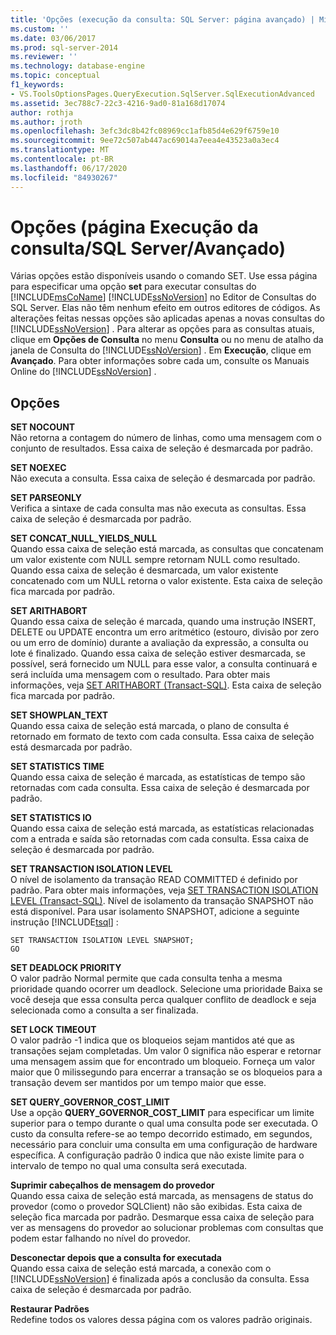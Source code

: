 ```yaml
---
title: 'Opções (execução da consulta: SQL Server: página avançado) | Microsoft Docs'
ms.custom: ''
ms.date: 03/06/2017
ms.prod: sql-server-2014
ms.reviewer: ''
ms.technology: database-engine
ms.topic: conceptual
f1_keywords:
- VS.ToolsOptionsPages.QueryExecution.SqlServer.SqlExecutionAdvanced
ms.assetid: 3ec788c7-22c3-4216-9ad0-81a168d17074
author: rothja
ms.author: jroth
ms.openlocfilehash: 3efc3dc8b42fc08969cc1afb85d4e629f6759e10
ms.sourcegitcommit: 9ee72c507ab447ac69014a7eea4e43523a0a3ec4
ms.translationtype: MT
ms.contentlocale: pt-BR
ms.lasthandoff: 06/17/2020
ms.locfileid: "84930267"
---
```

# <a name="options-query-executionsql-serveradvanced-page"></a>Opções (página Execução da consulta/SQL Server/Avançado)
  Várias opções estão disponíveis usando o comando SET. Use essa página para especificar uma opção **set** para executar consultas do [!INCLUDE[msCoName](../includes/msconame-md.md)] [!INCLUDE[ssNoVersion](../includes/ssnoversion-md.md)] no Editor de Consultas do SQL Server. Elas não têm nenhum efeito em outros editores de códigos. As alterações feitas nessas opções são aplicadas apenas a novas consultas do [!INCLUDE[ssNoVersion](../includes/ssnoversion-md.md)] . Para alterar as opções para as consultas atuais, clique em **Opções de Consulta** no menu **Consulta** ou no menu de atalho da janela de Consulta do [!INCLUDE[ssNoVersion](../includes/ssnoversion-md.md)] . Em **Execução**, clique em **Avançado**. Para obter informações sobre cada um, consulte os Manuais Online do [!INCLUDE[ssNoVersion](../includes/ssnoversion-md.md)] .  
  
## <a name="options"></a>Opções  
 **SET NOCOUNT**  
 Não retorna a contagem do número de linhas, como uma mensagem com o conjunto de resultados. Essa caixa de seleção é desmarcada por padrão.  
  
 **SET NOEXEC**  
 Não executa a consulta. Essa caixa de seleção é desmarcada por padrão.  
  
 **SET PARSEONLY**  
 Verifica a sintaxe de cada consulta mas não executa as consultas. Essa caixa de seleção é desmarcada por padrão.  
  
 **SET CONCAT_NULL_YIELDS_NULL**  
 Quando essa caixa de seleção está marcada, as consultas que concatenam um valor existente com NULL sempre retornam NULL como resultado. Quando essa caixa de seleção é desmarcada, um valor existente concatenado com um NULL retorna o valor existente. Esta caixa de seleção fica marcada por padrão.  
  
 **SET ARITHABORT**  
 Quando essa caixa de seleção é marcada, quando uma instrução INSERT, DELETE ou UPDATE encontra um erro aritmético (estouro, divisão por zero ou um erro de domínio) durante a avaliação da expressão, a consulta ou lote é finalizado. Quando essa caixa de seleção estiver desmarcada, se possível, será fornecido um NULL para esse valor, a consulta continuará e será incluída uma mensagem com o resultado. Para obter mais informações, veja [SET ARITHABORT &#40;Transact-SQL&#41;](/sql/t-sql/statements/set-arithabort-transact-sql). Esta caixa de seleção fica marcada por padrão.  
  
 **SET SHOWPLAN_TEXT**  
 Quando essa caixa de seleção está marcada, o plano de consulta é retornado em formato de texto com cada consulta. Essa caixa de seleção está desmarcada por padrão.  
  
 **SET STATISTICS TIME**  
 Quando essa caixa de seleção é marcada, as estatísticas de tempo são retornadas com cada consulta. Essa caixa de seleção é desmarcada por padrão.  
  
 **SET STATISTICS IO**  
 Quando essa caixa de seleção está marcada, as estatísticas relacionadas com a entrada e saída são retornadas com cada consulta. Essa caixa de seleção é desmarcada por padrão.  
  
 **SET TRANSACTION ISOLATION LEVEL**  
 O nível de isolamento da transação READ COMMITTED é definido por padrão. Para obter mais informações, veja [SET TRANSACTION ISOLATION LEVEL &#40;Transact-SQL&#41;](/sql/t-sql/statements/set-transaction-isolation-level-transact-sql). Nível de isolamento da transação SNAPSHOT não está disponível. Para usar isolamento SNAPSHOT, adicione a seguinte instrução [!INCLUDE[tsql](../includes/tsql-md.md)] :  
  
```  
SET TRANSACTION ISOLATION LEVEL SNAPSHOT;  
GO  
```  
  
 **SET DEADLOCK PRIORITY**  
 O valor padrão Normal permite que cada consulta tenha a mesma prioridade quando ocorrer um deadlock. Selecione uma prioridade Baixa se você deseja que essa consulta perca qualquer conflito de deadlock e seja selecionada como a consulta a ser finalizada.  
  
 **SET LOCK TIMEOUT**  
 O valor padrão -1 indica que os bloqueios sejam mantidos até que as transações sejam completadas. Um valor 0 significa não esperar e retornar uma mensagem assim que for encontrado um bloqueio. Forneça um valor maior que 0 milissegundo para encerrar a transação se os bloqueios para a transação devem ser mantidos por um tempo maior que esse.  
  
 **SET QUERY_GOVERNOR_COST_LIMIT**  
 Use a opção **QUERY_GOVERNOR_COST_LIMIT** para especificar um limite superior para o tempo durante o qual uma consulta pode ser executada. O custo da consulta refere-se ao tempo decorrido estimado, em segundos, necessário para concluir uma consulta em uma configuração de hardware específica. A configuração padrão 0 indica que não existe limite para o intervalo de tempo no qual uma consulta será executada.  
  
 **Suprimir cabeçalhos de mensagem do provedor**  
 Quando essa caixa de seleção está marcada, as mensagens de status do provedor (como o provedor SQLClient) não são exibidas. Esta caixa de seleção fica marcada por padrão. Desmarque essa caixa de seleção para ver as mensagens do provedor ao solucionar problemas com consultas que podem estar falhando no nível do provedor.  
  
 **Desconectar depois que a consulta for executada**  
 Quando essa caixa de seleção está marcada, a conexão com o [!INCLUDE[ssNoVersion](../includes/ssnoversion-md.md)] é finalizada após a conclusão da consulta. Essa caixa de seleção é desmarcada por padrão.  
  
 **Restaurar Padrões**  
 Redefine todos os valores dessa página com os valores padrão originais.  
  
  
